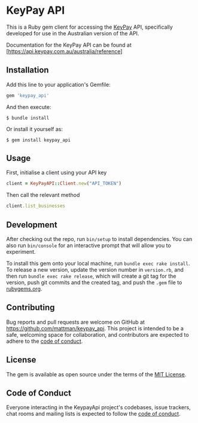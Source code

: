 # KeyPay API

This is a Ruby gem client for accessing the [KeyPay](https://www.keypay.com.au) API, specifically developed for use in the Australian version of the API.

Documentation for the KeyPay API can be found at [https://api.keypay.com.au/australia/reference]

## Installation

Add this line to your application's Gemfile:

```ruby
gem 'keypay_api'
```

And then execute:

    $ bundle install

Or install it yourself as:

    $ gem install keypay_api

## Usage

First, initialise a client using your API key

```ruby
client = KeyPayAPI::Client.new("API_TOKEN")
```

Then call the relevant method

```ruby
client.list_businesses
```

## Development

After checking out the repo, run `bin/setup` to install dependencies. You can also run `bin/console` for an interactive prompt that will allow you to experiment.

To install this gem onto your local machine, run `bundle exec rake install`. To release a new version, update the version number in `version.rb`, and then run `bundle exec rake release`, which will create a git tag for the version, push git commits and the created tag, and push the `.gem` file to [rubygems.org](https://rubygems.org).

## Contributing

Bug reports and pull requests are welcome on GitHub at https://github.com/mattman/keypay_api. This project is intended to be a safe, welcoming space for collaboration, and contributors are expected to adhere to the [code of conduct](https://github.com/mattman/keypay_api/blob/master/CODE_OF_CONDUCT.md).

## License

The gem is available as open source under the terms of the [MIT License](https://opensource.org/licenses/MIT).

## Code of Conduct

Everyone interacting in the KeypayApi project's codebases, issue trackers, chat rooms and mailing lists is expected to follow the [code of conduct](https://github.com/mattman/keypay_api/blob/master/CODE_OF_CONDUCT.md).
